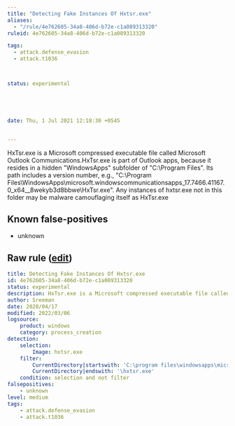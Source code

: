 ```yaml
---
title: "Detecting Fake Instances Of Hxtsr.exe"
aliases:
  - "/rule/4e762605-34a8-406d-b72e-c1a089313320"
ruleid: 4e762605-34a8-406d-b72e-c1a089313320

tags:
  - attack.defense_evasion
  - attack.t1036



status: experimental





date: Thu, 1 Jul 2021 12:18:30 +0545


---
```


HxTsr.exe is a Microsoft compressed executable file called Microsoft Outlook Communications.HxTsr.exe is part of Outlook apps, because it resides in a hidden "WindowsApps" subfolder of "C:\Program Files". Its path includes a version number, e.g., "C:\Program Files\WindowsApps\microsoft.windowscommunicationsapps_17.7466.41167.0_x64__8wekyb3d8bbwe\HxTsr.exe". Any instances of hxtsr.exe not in this folder may be malware camouflaging itself as HxTsr.exe

<!--more-->


## Known false-positives

* unknown




## Raw rule ([edit](https://github.com/SigmaHQ/sigma/edit/master/rules/windows/process_creation/proc_creation_win_detecting_fake_instances_of_hxtsr.yml))
```yaml
title: Detecting Fake Instances Of Hxtsr.exe
id: 4e762605-34a8-406d-b72e-c1a089313320
status: experimental
description: HxTsr.exe is a Microsoft compressed executable file called Microsoft Outlook Communications.HxTsr.exe is part of Outlook apps, because it resides in a hidden "WindowsApps" subfolder of "C:\Program Files". Its path includes a version number, e.g., "C:\Program Files\WindowsApps\microsoft.windowscommunicationsapps_17.7466.41167.0_x64__8wekyb3d8bbwe\HxTsr.exe". Any instances of hxtsr.exe not in this folder may be malware camouflaging itself as HxTsr.exe
author: Sreeman
date: 2020/04/17
modified: 2022/03/06
logsource:
    product: windows
    category: process_creation
detection:
    selection:
        Image: hxtsr.exe
    filter:
        CurrentDirectory|startswith: 'C:\program files\windowsapps\microsoft.windowscommunicationsapps_'
        CurrentDirectory|endswith: '\hxtsr.exe'
    condition: selection and not filter
falsepositives:
    - unknown
level: medium
tags:
    - attack.defense_evasion
    - attack.t1036
```
